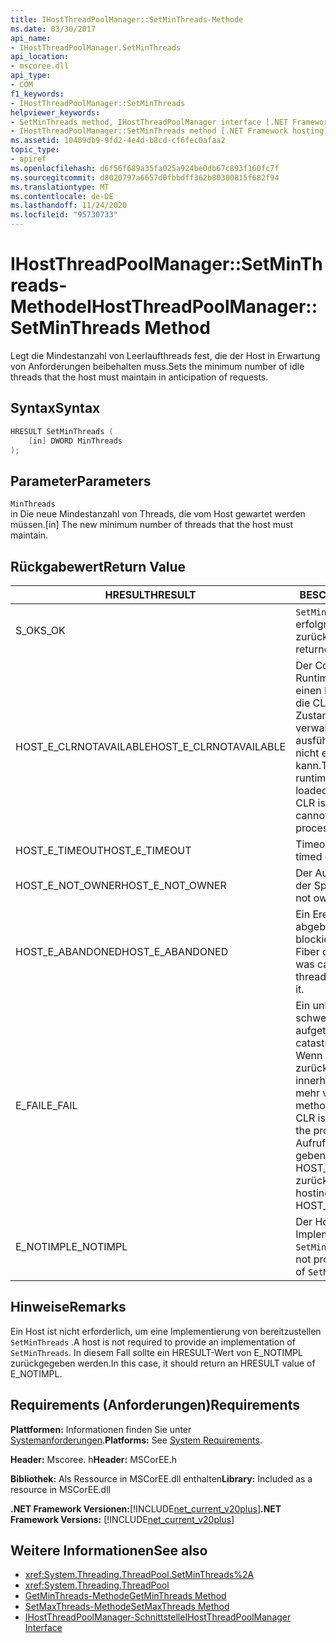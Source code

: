 ```yaml
---
title: IHostThreadPoolManager::SetMinThreads-Methode
ms.date: 03/30/2017
api_name:
- IHostThreadPoolManager.SetMinThreads
api_location:
- mscoree.dll
api_type:
- COM
f1_keywords:
- IHostThreadPoolManager::SetMinThreads
helpviewer_keywords:
- SetMinThreads method, IHostThreadPoolManager interface [.NET Framework hosting]
- IHostThreadPoolManager::SetMinThreads method [.NET Framework hosting]
ms.assetid: 10409db9-9fd2-4e4d-b8cd-cf6fec0afaa2
topic_type:
- apiref
ms.openlocfilehash: d6f56f689a35fa025a924be0db67c893f160fc7f
ms.sourcegitcommit: d8020797a6657d0fbbdff362b80300815f682f94
ms.translationtype: MT
ms.contentlocale: de-DE
ms.lasthandoff: 11/24/2020
ms.locfileid: "95730733"
---
```

# <a name="ihostthreadpoolmanagersetminthreads-method"></a><span data-ttu-id="2efcd-102">IHostThreadPoolManager::SetMinThreads-Methode</span><span class="sxs-lookup"><span data-stu-id="2efcd-102">IHostThreadPoolManager::SetMinThreads Method</span></span>

<span data-ttu-id="2efcd-103">Legt die Mindestanzahl von Leerlaufthreads fest, die der Host in Erwartung von Anforderungen beibehalten muss.</span><span class="sxs-lookup"><span data-stu-id="2efcd-103">Sets the minimum number of idle threads that the host must maintain in anticipation of requests.</span></span>  
  
## <a name="syntax"></a><span data-ttu-id="2efcd-104">Syntax</span><span class="sxs-lookup"><span data-stu-id="2efcd-104">Syntax</span></span>  
  
```cpp  
HRESULT SetMinThreads (  
    [in] DWORD MinThreads  
);  
```  
  
## <a name="parameters"></a><span data-ttu-id="2efcd-105">Parameter</span><span class="sxs-lookup"><span data-stu-id="2efcd-105">Parameters</span></span>  

 `MinThreads`  
 <span data-ttu-id="2efcd-106">in Die neue Mindestanzahl von Threads, die vom Host gewartet werden müssen.</span><span class="sxs-lookup"><span data-stu-id="2efcd-106">[in] The new minimum number of threads that the host must maintain.</span></span>  
  
## <a name="return-value"></a><span data-ttu-id="2efcd-107">Rückgabewert</span><span class="sxs-lookup"><span data-stu-id="2efcd-107">Return Value</span></span>  
  
|<span data-ttu-id="2efcd-108">HRESULT</span><span class="sxs-lookup"><span data-stu-id="2efcd-108">HRESULT</span></span>|<span data-ttu-id="2efcd-109">BESCHREIBUNG</span><span class="sxs-lookup"><span data-stu-id="2efcd-109">Description</span></span>|  
|-------------|-----------------|  
|<span data-ttu-id="2efcd-110">S_OK</span><span class="sxs-lookup"><span data-stu-id="2efcd-110">S_OK</span></span>|<span data-ttu-id="2efcd-111">`SetMinThreads` wurde erfolgreich zurückgegeben.</span><span class="sxs-lookup"><span data-stu-id="2efcd-111">`SetMinThreads` returned successfully.</span></span>|  
|<span data-ttu-id="2efcd-112">HOST_E_CLRNOTAVAILABLE</span><span class="sxs-lookup"><span data-stu-id="2efcd-112">HOST_E_CLRNOTAVAILABLE</span></span>|<span data-ttu-id="2efcd-113">Der Common Language Runtime (CLR) wurde nicht in einen Prozess geladen, oder die CLR befindet sich in einem Zustand, in dem Sie verwalteten Code nicht ausführen oder den-Befehl nicht erfolgreich verarbeiten kann.</span><span class="sxs-lookup"><span data-stu-id="2efcd-113">The common language runtime (CLR) has not been loaded into a process, or the CLR is in a state in which it cannot run managed code or process the call successfully.</span></span>|  
|<span data-ttu-id="2efcd-114">HOST_E_TIMEOUT</span><span class="sxs-lookup"><span data-stu-id="2efcd-114">HOST_E_TIMEOUT</span></span>|<span data-ttu-id="2efcd-115">Timeout des Aufrufes.</span><span class="sxs-lookup"><span data-stu-id="2efcd-115">The call timed out.</span></span>|  
|<span data-ttu-id="2efcd-116">HOST_E_NOT_OWNER</span><span class="sxs-lookup"><span data-stu-id="2efcd-116">HOST_E_NOT_OWNER</span></span>|<span data-ttu-id="2efcd-117">Der Aufrufer ist nicht Besitzer der Sperre.</span><span class="sxs-lookup"><span data-stu-id="2efcd-117">The caller does not own the lock.</span></span>|  
|<span data-ttu-id="2efcd-118">HOST_E_ABANDONED</span><span class="sxs-lookup"><span data-stu-id="2efcd-118">HOST_E_ABANDONED</span></span>|<span data-ttu-id="2efcd-119">Ein Ereignis wurde abgebrochen, während ein blockierter Thread oder eine Fiber darauf wartete.</span><span class="sxs-lookup"><span data-stu-id="2efcd-119">An event was canceled while a blocked thread or fiber was waiting on it.</span></span>|  
|<span data-ttu-id="2efcd-120">E_FAIL</span><span class="sxs-lookup"><span data-stu-id="2efcd-120">E_FAIL</span></span>|<span data-ttu-id="2efcd-121">Ein unbekannter schwerwiegender Fehler ist aufgetreten.</span><span class="sxs-lookup"><span data-stu-id="2efcd-121">An unknown catastrophic failure occurred.</span></span> <span data-ttu-id="2efcd-122">Wenn eine Methode E_FAIL zurückgibt, ist die CLR innerhalb des Prozesses nicht mehr verwendbar.</span><span class="sxs-lookup"><span data-stu-id="2efcd-122">When a method returns E_FAIL, the CLR is no longer usable within the process.</span></span> <span data-ttu-id="2efcd-123">Nachfolgende Aufrufe von Hostingmethoden geben HOST_E_CLRNOTAVAILABLE zurück.</span><span class="sxs-lookup"><span data-stu-id="2efcd-123">Subsequent calls to hosting methods return HOST_E_CLRNOTAVAILABLE.</span></span>|  
|<span data-ttu-id="2efcd-124">E_NOTIMPL</span><span class="sxs-lookup"><span data-stu-id="2efcd-124">E_NOTIMPL</span></span>|<span data-ttu-id="2efcd-125">Der Host stellt keine Implementierung von bereit `SetMinThreads` .</span><span class="sxs-lookup"><span data-stu-id="2efcd-125">The host does not provide an implementation of `SetMinThreads`.</span></span>|  
  
## <a name="remarks"></a><span data-ttu-id="2efcd-126">Hinweise</span><span class="sxs-lookup"><span data-stu-id="2efcd-126">Remarks</span></span>  

 <span data-ttu-id="2efcd-127">Ein Host ist nicht erforderlich, um eine Implementierung von bereitzustellen `SetMinThreads` .</span><span class="sxs-lookup"><span data-stu-id="2efcd-127">A host is not required to provide an implementation of `SetMinThreads`.</span></span> <span data-ttu-id="2efcd-128">In diesem Fall sollte ein HRESULT-Wert von E_NOTIMPL zurückgegeben werden.</span><span class="sxs-lookup"><span data-stu-id="2efcd-128">In this case, it should return an HRESULT value of E_NOTIMPL.</span></span>  
  
## <a name="requirements"></a><span data-ttu-id="2efcd-129">Requirements (Anforderungen)</span><span class="sxs-lookup"><span data-stu-id="2efcd-129">Requirements</span></span>  

 <span data-ttu-id="2efcd-130">**Plattformen:** Informationen finden Sie unter [Systemanforderungen](../../get-started/system-requirements.md).</span><span class="sxs-lookup"><span data-stu-id="2efcd-130">**Platforms:** See [System Requirements](../../get-started/system-requirements.md).</span></span>  
  
 <span data-ttu-id="2efcd-131">**Header:** Mscoree. h</span><span class="sxs-lookup"><span data-stu-id="2efcd-131">**Header:** MSCorEE.h</span></span>  
  
 <span data-ttu-id="2efcd-132">**Bibliothek:** Als Ressource in MSCorEE.dll enthalten</span><span class="sxs-lookup"><span data-stu-id="2efcd-132">**Library:** Included as a resource in MSCorEE.dll</span></span>  
  
 <span data-ttu-id="2efcd-133">**.NET Framework Versionen:**[!INCLUDE[net_current_v20plus](../../../../includes/net-current-v20plus-md.md)]</span><span class="sxs-lookup"><span data-stu-id="2efcd-133">**.NET Framework Versions:** [!INCLUDE[net_current_v20plus](../../../../includes/net-current-v20plus-md.md)]</span></span>  
  
## <a name="see-also"></a><span data-ttu-id="2efcd-134">Weitere Informationen</span><span class="sxs-lookup"><span data-stu-id="2efcd-134">See also</span></span>

- <xref:System.Threading.ThreadPool.SetMinThreads%2A>
- <xref:System.Threading.ThreadPool>
- [<span data-ttu-id="2efcd-135">GetMinThreads-Methode</span><span class="sxs-lookup"><span data-stu-id="2efcd-135">GetMinThreads Method</span></span>](ihostthreadpoolmanager-getminthreads-method.md)
- [<span data-ttu-id="2efcd-136">SetMaxThreads-Methode</span><span class="sxs-lookup"><span data-stu-id="2efcd-136">SetMaxThreads Method</span></span>](ihostthreadpoolmanager-setmaxthreads-method.md)
- [<span data-ttu-id="2efcd-137">IHostThreadPoolManager-Schnittstelle</span><span class="sxs-lookup"><span data-stu-id="2efcd-137">IHostThreadPoolManager Interface</span></span>](ihostthreadpoolmanager-interface.md)
